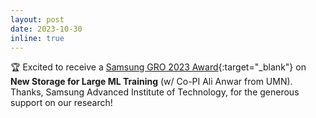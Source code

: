 ```yaml
---
layout: post
date: 2023-10-30
inline: true
---
```


:trophy: Excited to receive a [Samsung GRO 2023 Award](https://www.sait.samsung.co.kr/saithome/about/collabo_recipients.do){:target="\_blank"} on **New Storage for Large ML Training** (w/ Co-PI Ali Anwar from UMN). Thanks, Samsung Advanced Institute of Technology, for the generous support on our research!
